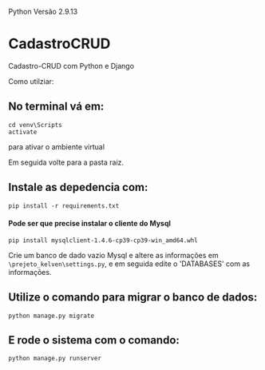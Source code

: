 Python Versão 2.9.13
# CadastroCRUD
 Cadastro-CRUD com Python e Django

Como utilziar:
## No terminal vá em:
~~~
cd venv\Scripts
activate
~~~
para ativar o ambiente virtual

Em seguida volte para a pasta raiz.

## Instale as depedencia com:
~~~
pip install -r requirements.txt
~~~
#### Pode ser que precise instalar o cliente do Mysql
~~~
pip install mysqlclient-1.4.6-cp39-cp39-win_amd64.whl
~~~

Crie um banco de dado vazio Mysql e altere as informações em  	`\prejeto_kelven\settings.py`, e em seguida edite o 'DATABASES' com as informações. 

## Utilize o comando para migrar o banco de dados:
~~~
python manage.py migrate
~~~
## E rode o sistema com o comando: 
~~~
python manage.py runserver  
~~~~
